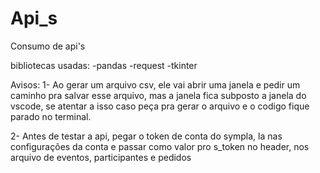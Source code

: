 # Api_s
Consumo de api's

bibliotecas usadas:
-pandas
-request
-tkinter

Avisos:
1- Ao gerar um arquivo csv, ele vai abrir uma janela e pedir um caminho pra salvar esse arquivo, mas a janela fica subposto a janela do vscode, se atentar a isso caso peça pra gerar o arquivo e o codigo fique parado no terminal.  

2- Antes de testar a api, pegar o token de conta do sympla, la nas configurações da conta e passar como valor pro s_token no header, nos arquivo de eventos, participantes e pedidos